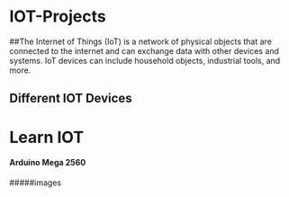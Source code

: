 # IOT-Projects
##The Internet of Things (IoT) is a network of physical objects that are connected to the internet and can exchange data with other devices and systems. IoT devices can include household objects, industrial tools, and more. 
## Different IOT Devices



# Learn IOT
#### Arduino Mega 2560
#####images
